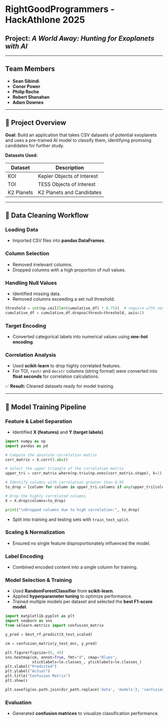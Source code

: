 # RightGoodProgrammers - HackAthlone 2025
## Project: *A World Away: Hunting for Exoplanets with AI*

---

## Team Members
- **Sean Sibindi**
- **Conor Power**
- **Philip Roche**
- **Robert Shanahan**
- **Adam Downes**

---

## 🌌 Project Overview
**Goal:** Build an application that takes CSV datasets of potential exoplanets and uses a pre-trained AI model to classify them, identifying promising candidates for further study.

**Datasets Used:**

| Dataset      | Description                    |
|--------------|--------------------------------|
| KOI          | Kepler Objects of Interest     |
| TOI          | TESS Objects of Interest       |
| K2 Planets   | K2 Planets and Candidates      |

---

## 🧹 Data Cleaning Workflow

### Loading Data
- Imported CSV files into **pandas DataFrames**.

### Column Selection
- Removed irrelevant columns.  
- Dropped columns with a high proportion of null values.

### Handling Null Values
- Identified missing data.  
- Removed columns exceeding a set null threshold.
```python
threshold = int(np.ceil(len(cumulative_df) * 0.75))  # require ≥75% non-missing to keep
cumulative_df = cumulative_df.dropna(thresh=threshold, axis=1)  
```
### Target Encoding
- Converted categorical labels into numerical values using **one-hot encoding**.

### Correlation Analysis
- Used **scikit-learn** to drop highly correlated features.  
- For TOI, `rastr` and `decstr` columns (string format) were converted into **float seconds** for correlation calculations.

✅ **Result:** Cleaned datasets ready for model training.

---

## 🤖 Model Training Pipeline

### Feature & Label Separation
- Identified **X (features)** and **Y (target labels)**.

```python
import numpy as np
import pandas as pd

# Compute the absolute correlation matrix
corr_matrix = X.corr().abs()

# Select the upper triangle of the correlation matrix
upper_tri = corr_matrix.where(np.triu(np.ones(corr_matrix.shape), k=1).astype(bool))

# Identify columns with correlation greater than 0.95
to_drop = [column for column in upper_tri.columns if any(upper_tri[column] > 0.95)]

# Drop the highly correlated columns
X = X.drop(columns=to_drop)

print("\nDropped columns due to high correlation:", to_drop)
```
- Split into training and testing sets with `train_test_split`.

### Scaling & Normalization
- Ensured no single feature disproportionately influenced the model.

### Label Encoding
- Combined encoded content into a single column for training.

### Model Selection & Training
- Used **RandomForestClassifier** from **scikit-learn**. 
- Applied **hyperparameter tuning** to optimize performance.  
- Trained multiple models per dataset and selected the **best F1-score model**.
```python
import matplotlib.pyplot as plt
import seaborn as sns
from sklearn.metrics import confusion_matrix

y_pred = best_rf.predict(X_test_scaled)

cm = confusion_matrix(y_test_enc, y_pred)

plt.figure(figsize=(6, 4))
sns.heatmap(cm, annot=True, fmt="d", cmap="Blues",
            xticklabels=le.classes_, yticklabels=le.classes_)
plt.xlabel("Predicted")
plt.ylabel("Actual")
plt.title("Confusion Matrix")
plt.show()

plt.savefig(os.path.join(dir_path.replace('data', 'models'), 'confusion_matrix.png'))
```
### Evaluation
- Generated **confusion matrices** to visualize classification performance.


